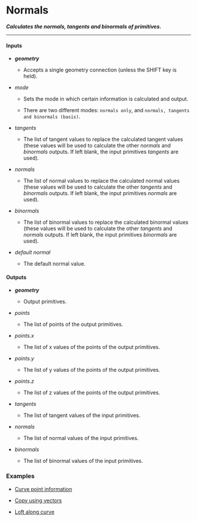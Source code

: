 # Normals

**_Calculates the normals, tangents and binormals of primitives._**

---


#### Inputs

* **_geometry_**

  * Accepts a single geometry connection (unless the SHIFT key is held).

* _mode_

  * Sets the mode in which certain information is calculated and output.

  * There are two different modes: `normals only`, and `normals, tangents and binormals (basis)`.

* _tangents_

  * The list of tangent values to replace the calculated tangent values (these values will be used to calculate the other _normals_ and _binormals_ outputs. If left blank, the input primitives _tangents_ are used).

* _normals_

  * The list of normal values to replace the calculated normal values (these values will be used to calculate the other _tangents_ and _binormals_ outputs. If left blank, the input primitives _normals_ are used).

* _binormals_

  * The list of binormal values to replace the calculated binormal values (these values will be used to calculate the other _tangents_ and _normals_ outputs. If left blank, the input primitives _binormals_ are used).

* _default normal_

  * The default normal value.


#### Outputs

* **_geometry_**

  * Output primitives.

* _points_

  * The list of points of the output primitives.

* _points.x_

  * The list of x values of the points of the output primitives.

* _points.y_

  * The list of y values of the points of the output primitives.

* _points.z_

  * The list of z values of the points of the output primitives.

* _tangents_

  * The list of tangent values of the input primitives.

* _normals_

  * The list of normal values of the input primitives.

* _binormals_

  * The list of binormal values of the input primitives.


### Examples

* <a href="https://creator.trimble.com/graph?assetURI=whp:de8a6a01-27bb-4c73-80ee-89b4997807cc&version=latest" target="_blank">Curve point information</a>

* <a href="https://creator.trimble.com/graph?assetURI=whp:f54a5965-07e7-4a97-877f-870bd5e25172&version=latest" target="_blank">Copy using vectors</a>

* <a href="https://creator.trimble.com/graph?assetURI=whp:b9cbcf7c-7a42-4f0f-b5b3-69a9243d869a&version=latest" target="_blank">Loft along curve</a>
